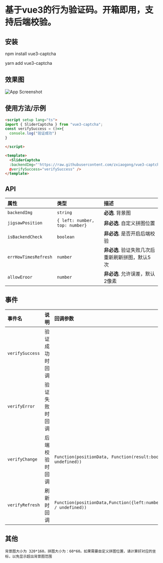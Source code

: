 
# 基于vue3的行为验证码。开箱即用，支持后端校验。



## 安装

npm install vue3-captcha

yarn add vue3-captcha

## 效果图

![App Screenshot](https://raw.githubusercontent.com/zxiaogong/vue3-captcha/feature/designsketch.gif)


## 使用方法/示例

```html
<script setup lang="ts">
import { SliderCaptcha } from "vue3-captcha";
const verifySuccess = ()=>{
  console.log("验证成功")
}

</script>

<template>
  <SliderCaptcha 
  :backendImg="'https://raw.githubusercontent.com/zxiaogong/vue3-captcha/feature/src/imgs/1.jpg'"
  @verifySuccess="verifySuccess" />
</template>


```


## API 

| 属性 | 类型     | 描述                |
| :-------- | :------- | :------------------------- |
| `backendImg` | `string` | **必选**. 背景图 |
| `jigsawPosition` | `{ left: number, top: number} ` | **非必选**. 自定义拼图位置 |
| `isBackendCheck` | `boolean ` | **非必选**. 是否开启后端校验 |
| `errHowTimesRefresh` | `number ` | **非必选**. 验证失败几次后重新刷新拼图，默认5次 |
| `allowEroor` | `number ` | **非必选**. 允许误差，默认2像素 |

## 事件

| 事件名 | 说明     | 回调参数                       |
| :-------- | :------- | :-------------------------------- |
| `verifySuccess`      | 验证成功时回调 |  |
| `verifyError`      | 验证失败时回调 |  |
| `verifyChange`      | 后端校验时回调 | `Function(positionData, Function(result:boolean / undefined))` |
| `verifyRefresh`      | 刷新时回调 | `Function(positionData,Function({left:number,top:number} / undefined))` |


## 其他
 `背景图大小为 320*160，拼图大小为：60*60。如果需要自定义拼图位置，请计算好对应的坐标，以免显示超出背景图范围`